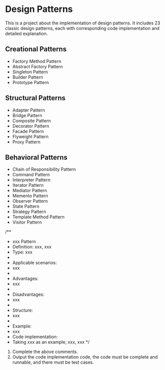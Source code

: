 # Design Patterns

This is a project about the implementation of design patterns. It includes 23 classic design patterns, each with corresponding code implementation and detailed explanation.

## Creational Patterns

- Factory Method Pattern
- Abstract Factory Pattern
- Singleton Pattern
- Builder Pattern
- Prototype Pattern

## Structural Patterns

- Adapter Pattern
- Bridge Pattern
- Composite Pattern
- Decorator Pattern
- Facade Pattern
- Flyweight Pattern
- Proxy Pattern

## Behavioral Patterns

- Chain of Responsibility Pattern
- Command Pattern
- Interpreter Pattern
- Iterator Pattern
- Mediator Pattern
- Memento Pattern
- Observer Pattern
- State Pattern
- Strategy Pattern
- Template Method Pattern
- Visitor Pattern

/**
 * xxx Pattern
 * Definition: xxx, xxx
 * Type: xxx
 *
 * Applicable scenarios:
 * xxx
 *
 * Advantages:
 * xxx
 *
 * Disadvantages:
 * xxx
 *
 * Structure:
 * xxx
 *
 * Example:
 * xxx
 * Code implementation:
 * Taking xxx as an example, xxx, xxx
 */

1. Complete the above comments.
2. Output the code implementation code, the code must be complete and runnable, and there must be test cases.
